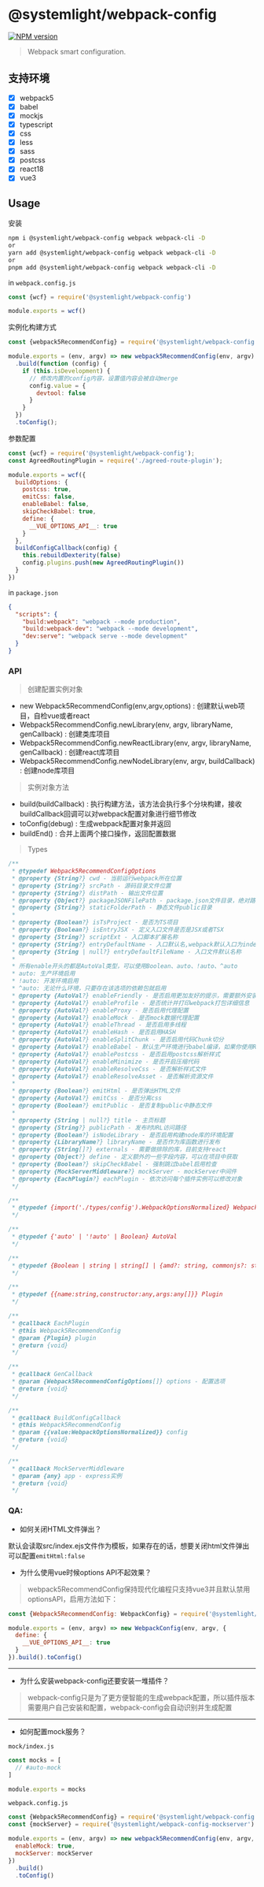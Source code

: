 # @systemlight/webpack-config

[![NPM version](https://img.shields.io/npm/v/@systemlight/webpack-config.svg)](https://www.npmjs.com/package/@systemlight/webpack-config)

> Webpack smart configuration.

## 支持环境

- [x] webpack5
- [x] babel
- [x] mockjs
- [x] typescript
- [x] css
- [x] less
- [x] sass
- [x] postcss
- [x] react18
- [x] vue3

## Usage

安装

```bash
npm i @systemlight/webpack-config webpack webpack-cli -D
or
yarn add @systemlight/webpack-config webpack webpack-cli -D
or
pnpm add @systemlight/webpack-config webpack webpack-cli -D
```

in `webpack.config.js`

```js
const {wcf} = require('@systemlight/webpack-config')

module.exports = wcf()
```

实例化构建方式

```js
const {webpack5RecommendConfig} = require('@systemlight/webpack-config')

module.exports = (env, argv) => new webpack5RecommendConfig(env, argv)
  .build(function (config) {
    if (this.isDevelopment) {
      // 修改内置的config内容，设置值内容会被自动merge
      config.value = {
        devtool: false
      }
    }
  })
  .toConfig();
```

参数配置

```javascript
const {wcf} = require('@systemlight/webpack-config');
const AgreedRoutingPlugin = require('./agreed-route-plugin');

module.exports = wcf({
  buildOptions: {
    postcss: true,
    emitCss: false,
    enableBabel: false,
    skipCheckBabel: true,
    define: {
      __VUE_OPTIONS_API__: true
    }
  },
  buildConfigCallback(config) {
    this.rebuildDexterity(false)
    config.plugins.push(new AgreedRoutingPlugin())
  }
})
```

in `package.json`

```json
{
  "scripts": {
    "build:webpack": "webpack --mode production",
    "build:webpack-dev": "webpack --mode development",
    "dev:serve": "webpack serve --mode development"
  }
}
```

### API

> 创建配置实例对象

- new Webpack5RecommendConfig(env,argv,options) : 创建默认web项目，自检vue或者react
- Webpack5RecommendConfig.newLibrary(env, argv, libraryName, genCallback) : 创建类库项目
- Webpack5RecommendConfig.newReactLibrary(env, argv, libraryName, genCallback) : 创建react库项目
- Webpack5RecommendConfig.newNodeLibrary(env, argv, buildCallback) : 创建node库项目

> 实例对象方法

- build(buildCallback) : 执行构建方法，该方法会执行多个分块构建，接收buildCallback回调可以对webpack配置对象进行细节修改
- toConfig(debug) : 生成webpack配置对象并返回
- buildEnd() : 合并上面两个接口操作，返回配置数据

> Types

```javascript
/**
 * @typedef Webpack5RecommendConfigOptions
 * @property {String?} cwd - 当前运行webpack所在位置
 * @property {String?} srcPath - 源码目录文件位置
 * @property {String?} distPath - 输出文件位置
 * @property {Object?} packageJSONFilePath - package.json文件目录，绝对路径
 * @property {String?} staticFolderPath - 静态文件public目录
 *
 * @property {Boolean?} isTsProject - 是否为TS项目
 * @property {Boolean?} isEntryJSX - 定义入口文件是否是JSX或者TSX
 * @property {String?} scriptExt - 入口脚本扩展名称
 * @property {String?} entryDefaultName - 入口默认名,webpack默认入口为index.js，输出为main.js
 * @property {String | null?} entryDefaultFileName - 入口文件默认名称
 *
 * 所有enable开头的都是AutoVal类型，可以使用Boolean、auto、!auto、^auto
 * auto: 生产环境启用
 * !auto: 开发环境启用
 * ^auto: 无论什么环境，只要存在该选项的依赖包就启用
 * @property {AutoVal?} enableFriendly - 是否启用更加友好的提示，需要额外安装插件
 * @property {AutoVal?} enableProfile - 是否统计并打印webpack打包详细信息
 * @property {AutoVal?} enableProxy - 是否启用代理配置
 * @property {AutoVal?} enableMock - 是否mock数据代理配置
 * @property {AutoVal?} enableThread - 是否启用多线程
 * @property {AutoVal?} enableHash - 是否启用HASH
 * @property {AutoVal?} enableSplitChunk - 是否启用代码Chunk切分
 * @property {AutoVal?} enableBabel - 默认生产环境进行babel编译，如果你使用React JSX那么需要永久启用并添加@babel/preset-react
 * @property {AutoVal?} enablePostcss - 是否启用postcss解析样式
 * @property {AutoVal?} enableMinimize - 是否开启压缩代码
 * @property {AutoVal?} enableResolveCss - 是否解析样式文件
 * @property {AutoVal?} enableResolveAsset - 是否解析资源文件
 *
 * @property {Boolean?} emitHtml - 是否弹出HTML文件
 * @property {AutoVal?} emitCss - 是否分离css
 * @property {Boolean?} emitPublic - 是否复制public中静态文件
 *
 * @property {String | null?} title - 主页标题
 * @property {String?} publicPath - 发布时URL访问路径
 * @property {Boolean?} isNodeLibrary - 是否启用构建node库的环境配置
 * @property {LibraryName?} libraryName - 是否作为库函数进行发布
 * @property {String[]?} externals - 需要做排除的库，目前支持react
 * @property {Object?} define - 定义额外的一些字段内容，可以在项目中获取
 * @property {Boolean?} skipCheckBabel - 强制跳过babel启用检查
 * @property {MockServerMiddleware?} mockServer - mockServer中间件
 * @property {EachPlugin?} eachPlugin - 依次访问每个插件实例可以修改对象
 */

/**
 * @typedef {import('./types/config').WebpackOptionsNormalized} WebpackOptionsNormalized
 */

/**
 * @typedef {'auto' | '!auto' | Boolean} AutoVal
 */

/**
 * @typedef {Boolean | string | string[] | {amd?: string, commonjs?: string, root?: string | string[]}} LibraryName
 */

/**
 * @typedef {{name:string,constructor:any,args:any[]}} Plugin
 */

/**
 * @callback EachPlugin
 * @this Webpack5RecommendConfig
 * @param {Plugin} plugin
 * @return {void}
 */

/**
 * @callback GenCallback
 * @param {Webpack5RecommendConfigOptions[]} options - 配置选项
 * @return {void}
 */

/**
 * @callback BuildConfigCallback
 * @this Webpack5RecommendConfig
 * @param {{value:WebpackOptionsNormalized}} config
 * @return {void}
 */

/**
 * @callback MockServerMiddleware
 * @param {any} app - express实例
 * @return {void}
 */
```

### QA:

- 如何关闭HTML文件弹出？

默认会读取src/index.ejs文件作为模板，如果存在的话，想要关闭html文件弹出可以配置`emitHtml:false`

- 为什么使用vue时候options API不起效果？

> webpack5RecommendConfig保持现代化编程只支持vue3并且默认禁用optionsAPI，启用方法如下：

```javascript
const {Webpack5RecommendConfig: WebpackConfig} = require('@systemlight/webpack-config');

module.exports = (env, argv) => new WebpackConfig(env, argv, {
  define: {
    __VUE_OPTIONS_API__: true
  }
}).build().toConfig()
```

---

- 为什么安装webpack-config还要安装一堆插件？

> webpack-config只是为了更方便智能的生成webpack配置，所以插件版本需要用户自己安装和配置，webpack-config会自动识别并生成配置

---

- 如何配置mock服务？

`mock/index.js`

```javascript
const mocks = [
  // #auto-mock
]

module.exports = mocks
```

`webpack.config.js`

```javascript
const {Webpack5RecommendConfig} = require('@systemlight/webpack-config')
const {mockServer} = require('@systemlight/webpack-config-mockserver')

module.exports = (env, argv) => new webpack5RecommendConfig(env, argv, {
  enableMock: true,
  mockServer: mockServer
})
  .build()
  .toConfig()
```
